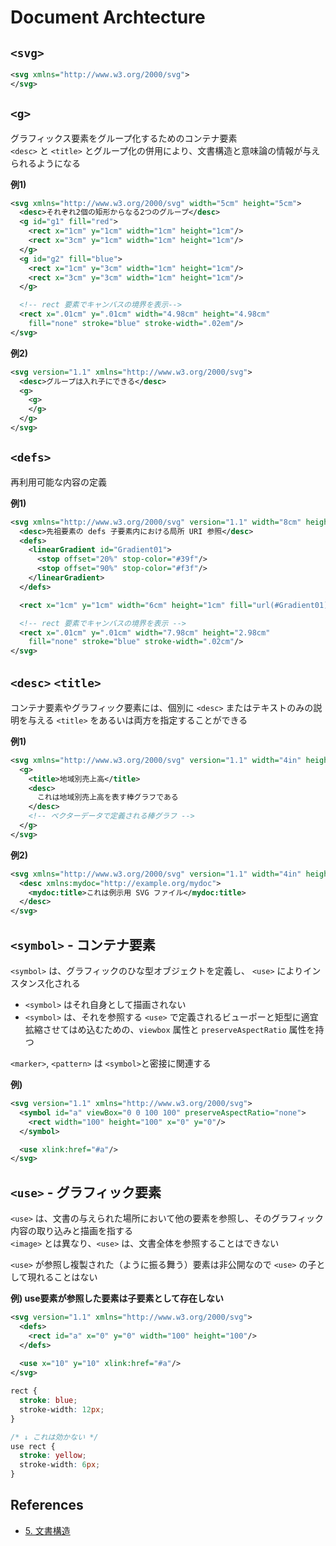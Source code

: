 # Document Archtecture

## `<svg>`

```xml
<svg xmlns="http://www.w3.org/2000/svg">
</svg>
```

## `<g>`
グラフィックス要素をグループ化するためのコンテナ要素  
`<desc>` と `<title>` とグループ化の併用により、文書構造と意味論の情報が与えられるようになる

__例1)__
```xml
<svg xmlns="http://www.w3.org/2000/svg" width="5cm" height="5cm">
  <desc>それぞれ2個の矩形からなる2つのグループ</desc>
  <g id="g1" fill="red">
    <rect x="1cm" y="1cm" width="1cm" height="1cm"/>
    <rect x="3cm" y="1cm" width="1cm" height="1cm"/>
  </g>
  <g id="g2" fill="blue">
    <rect x="1cm" y="3cm" width="1cm" height="1cm"/>
    <rect x="3cm" y="3cm" width="1cm" height="1cm"/>
  </g>

  <!-- rect 要素でキャンバスの境界を表示-->
  <rect x=".01cm" y=".01cm" width="4.98cm" height="4.98cm"
    fill="none" stroke="blue" stroke-width=".02em"/>
</svg>
```

__例2)__
```xml
<svg version="1.1" xmlns="http://www.w3.org/2000/svg">
  <desc>グループは入れ子にできる</desc>
  <g>
    <g>
    </g>
  </g>
</svg>
```

## `<defs>`
再利用可能な内容の定義

__例1)__

```xml
<svg xmlns="http://www.w3.org/2000/svg" version="1.1" width="8cm" height="3cm">
  <desc>先祖要素の defs 子要素内における局所 URI 参照</desc>
  <defs>
    <linearGradient id="Gradient01">
      <stop offset="20%" stop-color="#39f"/>
      <stop offset="90%" stop-color="#f3f"/>
    </linearGradient>
  </defs>

  <rect x="1cm" y="1cm" width="6cm" height="1cm" fill="url(#Gradient01)"/>

  <!-- rect 要素でキャンバスの境界を表示 -->  
  <rect x=".01cm" y=".01cm" width="7.98cm" height="2.98cm"
    fill="none" stroke="blue" stroke-width=".02cm"/>
</svg>
```

## `<desc>` `<title>`
コンテナ要素やグラフィック要素には、個別に `<desc>` またはテキストのみの説明を与える `<title>` をあるいは両方を指定することができる

__例1)__
```xml
<svg xmlns="http://www.w3.org/2000/svg" version="1.1" width="4in" height="3in">
  <g>
    <title>地域別売上高</title>
    <desc>
      これは地域別売上高を表す棒グラフである
    </desc>
    <!-- ベクターデータで定義される棒グラフ -->
  </g>
</svg>
```

__例2)__

```xml
<svg xmlns="http://www.w3.org/2000/svg" version="1.1" width="4in" height="3in">
  <desc xmlns:mydoc="http://example.org/mydoc">
    <mydoc:title>これは例示用 SVG ファイル</mydoc:title>
  </desc>
</svg>
```

## `<symbol>` - コンテナ要素
`<symbol>` は、グラフィックのひな型オブジェクトを定義し、 `<use>` によりインスタンス化される

- `<symbol>` はそれ自身として描画されない
- `<symbol>` は、それを参照する `<use>` で定義されるビューポーと矩型に適宜 拡縮させてはめ込むための、`viewbox` 属性と `preserveAspectRatio` 属性を持つ

`<marker>`,  `<pattern>` は `<symbol>`と密接に関連する

__例)__

```xml
<svg version="1.1" xmlns="http://www.w3.org/2000/svg">
  <symbol id="a" viewBox="0 0 100 100" preserveAspectRatio="none">
    <rect width="100" height="100" x="0" y="0"/>
  </symbol>

  <use xlink:href="#a"/>
</svg>
```

## `<use>` - グラフィック要素
`<use>` は、文書の与えられた場所において他の要素を参照し、そのグラフィック内容の取り込みと描画を指する  
`<image>` とは異なり、`<use>` は、文書全体を参照することはできない

`<use>` が参照し複製された（ように振る舞う）要素は非公開なので `<use>` の子として現れることはない

__例) use要素が参照した要素は子要素として存在しない__

```xml
<svg version="1.1" xmlns="http://www.w3.org/2000/svg">
  <defs>
    <rect id="a" x="0" y="0" width="100" height="100"/>
  </defs>
  
  <use x="10" y="10" xlink:href="#a"/>
</svg>
```

```css
rect {
  stroke: blue;
  stroke-width: 12px;
}

/* ↓ これは効かない */
use rect {
  stroke: yellow;
  stroke-width: 6px;
}
```

## References 
- [5. 文書構造](https://triple-underscore.github.io/SVG11/struct.html)

